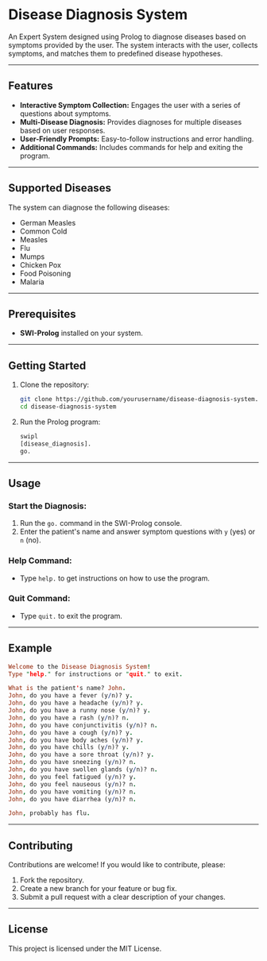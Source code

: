 # Disease Diagnosis System

An Expert System designed using Prolog to diagnose diseases based on symptoms provided by the user. The system interacts with the user, collects symptoms, and matches them to predefined disease hypotheses.

---

## Features

- **Interactive Symptom Collection:** Engages the user with a series of questions about symptoms.
- **Multi-Disease Diagnosis:** Provides diagnoses for multiple diseases based on user responses.
- **User-Friendly Prompts:** Easy-to-follow instructions and error handling.
- **Additional Commands:** Includes commands for help and exiting the program.

---

## Supported Diseases

The system can diagnose the following diseases:

- German Measles
- Common Cold
- Measles
- Flu
- Mumps
- Chicken Pox
- Food Poisoning
- Malaria

---

## Prerequisites

- **SWI-Prolog** installed on your system.

---

## Getting Started

1. Clone the repository:

   ```bash
   git clone https://github.com/yourusername/disease-diagnosis-system.git
   cd disease-diagnosis-system
   ```

2. Run the Prolog program:

   ```bash
   swipl
   [disease_diagnosis].
   go.
   ```

---

## Usage

### Start the Diagnosis:

1. Run the `go.` command in the SWI-Prolog console.
2. Enter the patient's name and answer symptom questions with `y` (yes) or `n` (no).

### Help Command:

- Type `help.` to get instructions on how to use the program.

### Quit Command:

- Type `quit.` to exit the program.

---

## Example

```prolog
Welcome to the Disease Diagnosis System!
Type "help." for instructions or "quit." to exit.

What is the patient's name? John.
John, do you have a fever (y/n)? y.
John, do you have a headache (y/n)? y.
John, do you have a runny nose (y/n)? y.
John, do you have a rash (y/n)? n.
John, do you have conjunctivitis (y/n)? n.
John, do you have a cough (y/n)? y.
John, do you have body aches (y/n)? y.
John, do you have chills (y/n)? y.
John, do you have a sore throat (y/n)? y.
John, do you have sneezing (y/n)? n.
John, do you have swollen glands (y/n)? n.
John, do you feel fatigued (y/n)? y.
John, do you feel nauseous (y/n)? n.
John, do you have vomiting (y/n)? n.
John, do you have diarrhea (y/n)? n.

John, probably has flu.
```

---

## Contributing

Contributions are welcome! If you would like to contribute, please:

1. Fork the repository.
2. Create a new branch for your feature or bug fix.
3. Submit a pull request with a clear description of your changes.

---

## License

This project is licensed under the MIT License. 
